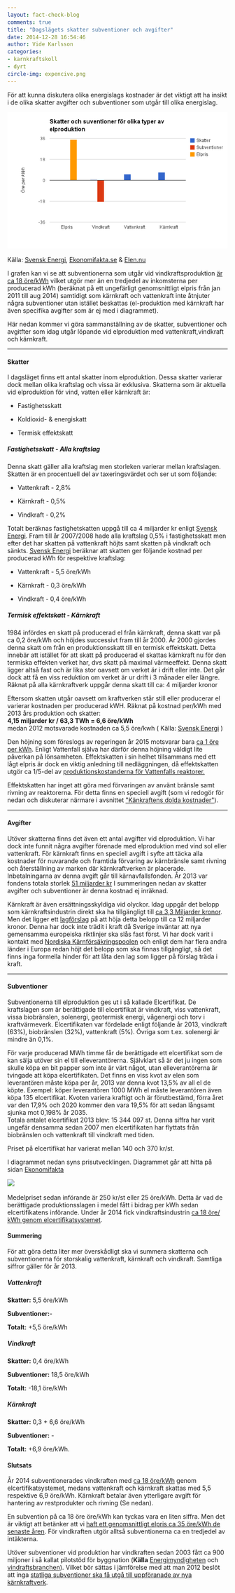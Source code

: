 ```yaml
---
layout: fact-check-blog
comments: true
title: "Dagslägets skatter subventioner och avgifter"
date: 2014-12-28 16:54:46
author: Vide Karlsson
categories:
- karnkraftskoll
- dyrt
circle-img: expencive.png
---
```

<p>För att kunna diskutera olika energislags kostnader är det viktigt att ha insikt i de olika skatter avgifter och subventioner som utgår till olika energislag.</p>
<img class="img-responsive blog-img" src="/assets/img/fact-check/chart-subventioner-och-skatter.png">
<p>Källa: <a href="http://www.svenskenergi.se/">Svensk Energi</a>, <a href="www.ekonomifakta.se">Ekonomifakta.se</a> & <a href="www.elen.nu">Elen.nu</a></p>
<p> I grafen kan vi se att subventionerna som utgår vid vindkraftsproduktion <a href="http://www.vindkraftsbranschen.se/start/vindkraft/fragor-och-svar-om-vindkraft/">är ca 18 öre/kWh</a> vilket utgör mer än en tredjedel av inkomsterna per producerad kWh (beräknat på ett ungefärligt genomsnittligt elpris från jan 2011 till aug 2014) samtidigt som kärnkraft och vattenkraft inte åtnjuter några subventioner utan istället beskattas (el-produktion med kärnkraft har även specifika avgifter som är ej med i diagrammet).</p> <p>Här nedan kommer vi göra sammanställning av de skatter, subventioner och avgitfter som idag utgår löpande vid elproduktion med vattenkraft,vindkraft och kärnkraft.</p>
<hr>
<h4>Skatter</h4>
<p>I dagsläget finns ett antal skatter inom elproduktion. Dessa skatter varierar dock mellan olika kraftslag och vissa är exklusiva. Skatterna som är aktuella vid elproduktion för vind, vatten eller kärnkraft är:</p>
<ul>
	<li><p>Fastighetsskatt</p></li>
	<li><p>Koldioxid- & energiskatt</p></li>
	<li><p>Termisk effektskatt</p></li>
</ul>
<h5>Fastighetsskatt - Alla kraftslag</h5>
<p>Denna skatt gäller alla kraftslag men storleken varierar mellan kraftslagen. Skatten är en procentuell del av taxeringsvärdet och ser ut som följande:</p>
<ul>
	<li><p>Vattenkraft - 2,8%</p></li>
	<li><p>Kärnkraft - 0,5%</p></li>
	<li><p>Vindkraft - 0,2%</p></li>
</ul>
<p>Totalt beräknas fastighetskatten uppgå till ca 4 miljarder kr enligt <a href="http://www.svenskenergi.se/Elfakta/Elpriser-och-skatter/Skatter-och-avgifter-pa-produktion/">Svensk Energi</a>. Fram till år 2007/2008 hade alla kraftslag 0,5% i fastighetsskatt men efter det har skatten på vattenkraft höjts samt skatten på vindkraft och sänkts. <a href="http://www.svenskenergi.se/Elfakta/Elpriser-och-skatter/Skatter-och-avgifter-pa-produktion/" target="_blank">Svensk Energi</a> beräknar att skatten ger följande kostnad per producerad kWh för respektive kraftslag:</p>
<ul>
	<li><p>Vattenkraft - 5,5 öre/kWh</p></li>
	<li><p>Kärnkraft - 0,3 öre/kWh</p></li>
	<li><p>Vindkraft - 0,4 öre/kWh</p></li>
</ul>
<h5>Termisk effektskatt - Kärnkraft</h5>
<p>1984 infördes en skatt på producerad el från kärnkraft, denna skatt var på ca 0,2 öre/kWh och höjdes successivt fram till år 2000. År 2000 gjordes denna skatt om från en produktionsskatt till en termisk effektskatt. Detta innebär att istället för att skatt på producerad el skattas kärnkraft nu för den termiska effekten verket har, dvs skatt på maximal värmeeffekt.
Denna skatt ligger altså fast och är  lika stor oavsett om verket är i drift eller inte. Det går dock att få en viss reduktion om verket är ur drift i 3 månader eller längre. Räknat på alla kärnkraftverk uppgår denna skatt till ca: 4 miljarder kronor</p> 
<p>Eftersom skatten utgår oavsett om kraftverken står still eller producerar el varierar kostnaden per producerad kWH. Räknat på kostnad per/kWh med 2013 års produktion och skatter:<br><b>4,15 miljarder kr / 63,3 TWh = 6,6 öre/kWh </b><br> medan 2012 motsvarade kostnaden ca 5,5 öre/kwh ( Källa: <a href="http://www.svenskenergi.se/Elfakta/Elpriser-och-skatter/Skatter-och-avgifter-pa-produktion/" target="_blank">Svensk Energi</a> )</p>
<p>Den höjning som föreslogs av regeringen år 2015 motsvarar bara <a href="http://www.nyteknik.se/tekniknyheter/article3905717.ece">ca 1 öre per kWh</a>. Enligt Vattenfall själva har därför denna höjning väldigt lite påverkan på lönsamheten. Effektskatten i sin helhet tillsammans med ett lågt elpris är dock en viktig anledning till nedläggningen, då effektskatten utgör ca 1/5-del av <a href="http://news.vattenfall.com/sv/article/laga-elpriser-och-effektskatten-bakom-beslut-om-tidig-stangning">produktionskostanderna för Vattenfalls reaktorer.</a></p>
<p>Effektskatten har inget att göra med förvaringen av använt bränsle samt rivning av reaktorerna. För detta finns en speciell avgift (som vi redogör för nedan och diskuterar närmare i avsnittet <a href="/karnkraftskoll/dyrt/">"Känkraftens dolda kostnader"</a>).</p>
<hr>
<h4>Avgifter</h4>
<p>Utöver skatterna finns det även ett antal avgifter vid elproduktion. Vi har dock inte funnit några avgifter förenade med elproduktion med vind sol eller vattenkraft. För kärnkraft finns en speciell avgift i syfte att täcka alla kostnader för nuvarande och framtida förvaring av kärnbränsle samt rivning och återställning av marken där kärnkraftverken är placerade. Inbetalningarna av denna avgift går till kärnavfallsfonden. År 2013 var fondens totala storlek <a href="http://www.karnavfallsfonden.se/download/18.78c1e4631455d302945160e3/1399634282677/Verksamhetsber%C3%A4ttelse+2013.pdf" target="_blank">51 miljarder kr</a> I summeringen nedan av skatter avgifter och subventioner är denna kostnad ej inräknad.</p>
<p>Kärnkraft är även ersättningsskyldiga vid olyckor. 
Idag uppgår det belopp som kärnkraftsindustrin direkt ska ha tillgängligt till <a href="http://www.notisum.se/rnp/sls/lag/19680045.HTM"> ca 3,3 Miljarder kronor</a>. Men det ligger ett <a href="http://data.riksdagen.se/fil/314892B4-E78F-4B44-BB4C-46F867937A85">lagförslag</a> på att höja detta belopp till ca 12 miljarder kronor. Denna har dock inte trädit i kraft då Sverige inväntar att nya gemensamma europeiska riktlinjer ska slås fast först. Vi har dock varit i kontakt med <a href="http://www.atompool.com/welcome/">Nordiska Kärnförsäkringspoolen</a> och enligt dem har flera andra länder i Europa redan höjt det belopp som ska finnas tillgängligt, så det finns inga formella hinder för att låta den lag som ligger på förslag träda i kraft.</p>
<hr>
<h4>Subventioner</h4>
<p>Subventionerna till elproduktion ges ut i så kallade Elcertifikat. De kraftslagen som är berättigade till elcertifikat är vindkraft, viss vattenkraft, vissa biobränslen, solenergi, geotermisk energi, vågenergi och torv i kraftvärmeverk. Elcertifikaten var fördelade enligt följande år 2013, vindkraft (63%), biobränslen (32%), vattenkraft (5%). Övriga som t.ex. solenergi är mindre än 0,1%.</p>
<p>För varje producerad MWh timme får de berättigade ett elcertifikat som de kan sälja utöver sin el till elleverantörerna. Självklart så är det ju ingen som skulle köpa en bit papper som inte är värt något, utan elleverantörerna är tvingade att köpa elcertifikaten. Det finns en viss kvot av elen som leverantören måste köpa per år, 2013 var denna kvot 13,5% av all el de köpte. Exempel: köper leverantören 1000 MWh el måste leverantören även köpa 135 elcertifikat. Kvoten variera kraftigt och är förutbestämd, förra året var den 17,9% och 2020 kommer den vara 19,5% för att sedan långsamt sjunka mot 0,198% år 2035.<br> 
Totala antalet elcertifikat 2013 blev: 15 344 097 st. Denna siffra har varit ungefär densamma sedan 2007 men elcertifikaten har flyttats från biobränslen och vattenkraft till vindkraft med tiden.</p>
<p>Priset på elcertifikat har varierat mellan 140 och 370 kr/st. </p>
<p>I diagrammet nedan syns prisutvecklingen. Diagrammet går att hitta på sidan <a href="http://www.ekonomifakta.se/sv/Fakta/Energi/Styrmedel/Elcertifikat/" target="_blank">Ekonomifakta</a></p>
<img class="img-responsive blog-img" src="{{ "/assets/img/fact-check/elcertifikat.jpg" | prepend: site.baseurl }}">
<p> Medelpriset sedan införande är 250 kr/st eller 25 öre/kWh. Detta är vad de berättigade produktionsslagen i medel fått i bidrag per kWh sedan elcertifikatens införande.	Under år 2014 fick vindkraftsindustrin <a href="http://www.vindkraftsbranschen.se/start/vindkraft/fragor-och-svar-om-vindkraft/">ca 18 öre/ kWh genom elcertifikatsystemet</a>.</p>
<h4>Summering</h4>
<p>För att göra detta liter mer överskådligt ska vi summera skatterna och subventionerna för storskalig vattenkraft, kärnkraft och vindkraft. Samtliga siffror gäller för år 2013.</p>
<h5>Vattenkraft</h5>
<p><b>Skatter:</b> 5,5 öre/kWh
<p><b>Subventioner:</b>-</p>
<p><b>Totalt:</b> +5,5 öre/kWh</p>
<h5>Vindkraft</h5>
<p><b>Skatter:</b> 0,4 öre/kWh</p>
<p><b>Subventioner:</b> 18,5 öre/kWh</p>
<p><b>Totalt:</b> -18,1 öre/kWh</p>
<h5>Kärnkraft</h5>
<p><b>Skatter:</b> 0,3 + 6,6 öre/kWh</p>
<p><b>Subventioner:</b> -</p>
<p><b>Totalt:</b> +6,9 öre/kWh.</p>
<h4>Slutsats</h4>
<p>År 2014 subventionerades vindkraften  med <a href="http://www.vindkraftsbranschen.se/start/vindkraft/fragor-och-svar-om-vindkraft/">ca 18 öre/kWh</a> genom elcertifikatsystemet, medans vattenkraft och kärnkraft skattas med 5,5 respektive 6,9 öre/kWh. Kärnkraft betalar även ytterligare avgift för hantering av restprodukter och rivning (Se nedan). </p>
<p>En subvention på ca 18 öre öre/kWh kan tyckas vara en liten siffra. Men det är viktigt att betänker att vi <a href="http://elen.nu">haft ett genomsnittligt elpris ca 35 öre/kWh de senaste åren</a>. För vindkraften utgör alltså subventionerna ca en tredjedel av intäkterna.</p><p>Utöver subventioner vid produktion har vindkraften sedan 2003 fått ca 900 miljoner i så kallat pilotstöd för byggnation (<b>Källa</b> <a href="https://www.energimyndigheten.se/Global/Om%20oss/Vindkraft/Regeringsuppdrag%202010%2028%20feb.pdf">Energimyndigheten</a> och <a href="http://www.vindkraftsbranschen.se/start/vindkraft/lathund-2/"  target="_blank">vindraftsbranchen</a>). Vilket bör sättas i jämförelse med att man 2012 beslöt att inga <a href="http://www.riksdagen.se/sv/Dokument-Lagar/Forslag/Propositioner-och-skrivelser/Karnkraft-utan-statliga-subven_GZ03141/?text=true">statliga subventioner ska få utgå till uppföranade av nya kärnkraftverk</a>.</p>